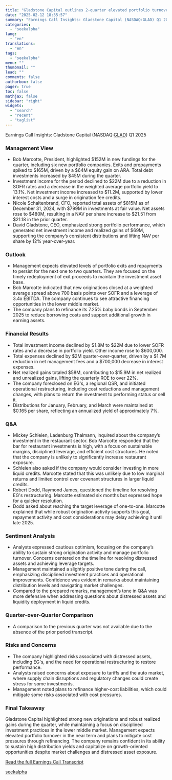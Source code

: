 ```yaml
---
title: "Gladstone Capital outlines 2-quarter elevated portfolio turnover with 7% yield on distributions"
date: "2025-02-12 18:35:57"
summary: "Earnings Call Insights: Gladstone Capital (NASDAQ:GLAD) Q1 2025 Management View Bob Marcotte, President, highlighted $152M in new fundings for the quarter, including six new portfolio companies. Exits and prepayments spiked to $165M, driven by a $64M equity gain on ARA. Total debt investments increased by $45M during the quarter. Investment..."
categories:
  - "seekalpha"
lang:
  - "en"
translations:
  - "en"
tags:
  - "seekalpha"
menu: ""
thumbnail: ""
lead: ""
comments: false
authorbox: false
pager: true
toc: false
mathjax: false
sidebar: "right"
widgets:
  - "search"
  - "recent"
  - "taglist"
---
```


Earnings Call Insights: Gladstone Capital (NASDAQ:[GLAD](https://seekingalpha.com/symbol/GLAD "Gladstone Capital")) Q1 2025

### Management View

* Bob Marcotte, President, highlighted $152M in new fundings for the quarter, including six new portfolio companies. Exits and prepayments spiked to $165M, driven by a $64M equity gain on ARA. Total debt investments increased by $45M during the quarter.
* Investment income for the period declined to $22M due to a reduction in SOFR rates and a decrease in the weighted average portfolio yield to 13.1%. Net investment income increased to $11.2M, supported by lower interest costs and a surge in origination fee credits.
* Nicole Schaltenbrand, CFO, reported total assets of $815M as of December 31, 2024, with $799M in investments at fair value. Net assets rose to $480M, resulting in a NAV per share increase to $21.51 from $21.18 in the prior quarter.
* David Gladstone, CEO, emphasized strong portfolio performance, which generated net investment income and realized gains of $69M, supporting the company’s consistent distributions and lifting NAV per share by 12% year-over-year.

### Outlook

* Management expects elevated levels of portfolio exits and repayments to persist for the next one to two quarters. They are focused on the timely redeployment of exit proceeds to maintain the investment asset base.
* Bob Marcotte indicated that new originations closed at a weighted average spread above 700 basis points over SOFR and a leverage of 3.4x EBITDA. The company continues to see attractive financing opportunities in the lower middle market.
* The company plans to refinance its 7.25% baby bonds in September 2025 to reduce borrowing costs and support additional growth in earning assets.

### Financial Results

* Total investment income declined by $1.8M to $22M due to lower SOFR rates and a decrease in portfolio yield. Other income rose to $600,000.
* Total expenses declined by $2M quarter-over-quarter, driven by a $1.7M reduction in net management fees and a $700,000 decrease in interest expenses.
* Net realized gains totaled $58M, contributing to $15.9M in net realized and unrealized gains, lifting the quarterly ROE to over 22%.
* The company foreclosed on EG's, a regional QSR, and initiated operational restructuring, including cost reductions and management changes, with plans to return the investment to performing status or sell it.
* Distributions for January, February, and March were maintained at $0.165 per share, reflecting an annualized yield of approximately 7%.

### Q&A

* Mickey Schleien, Ladenburg Thalmann, inquired about the company’s investment in the restaurant sector. Bob Marcotte responded that the bar for restaurant investments is high, with a focus on sustainable margins, disciplined leverage, and efficient cost structures. He noted that the company is unlikely to significantly increase restaurant exposure.
* Schleien also asked if the company would consider investing in more liquid credits. Marcotte stated that this was unlikely due to low marginal returns and limited control over covenant structures in larger liquid credits.
* Robert Dodd, Raymond James, questioned the timeline for resolving EG's restructuring. Marcotte estimated six months but expressed hope for a quicker resolution.
* Dodd asked about reaching the target leverage of one-to-one. Marcotte explained that while robust origination activity supports this goal, repayment activity and cost considerations may delay achieving it until late 2025.

### Sentiment Analysis

* Analysts expressed cautious optimism, focusing on the company’s ability to sustain strong origination activity and manage portfolio turnover. Concerns centered on the timeline for resolving distressed assets and achieving leverage targets.
* Management maintained a slightly positive tone during the call, emphasizing disciplined investment practices and operational improvements. Confidence was evident in remarks about maintaining distribution levels and navigating market challenges.
* Compared to the prepared remarks, management’s tone in Q&A was more defensive when addressing questions about distressed assets and liquidity deployment in liquid credits.

### Quarter-over-Quarter Comparison

* A comparison to the previous quarter was not available due to the absence of the prior period transcript.

### Risks and Concerns

* The company highlighted risks associated with distressed assets, including EG's, and the need for operational restructuring to restore performance.
* Analysts raised concerns about exposure to tariffs and the auto market, where supply chain disruptions and regulatory changes could create stress for some investments.
* Management noted plans to refinance higher-cost liabilities, which could mitigate some risks associated with cost pressures.

### Final Takeaway

Gladstone Capital highlighted strong new originations and robust realized gains during the quarter, while maintaining a focus on disciplined investment practices in the lower middle market. Management expects elevated portfolio turnover in the near term and plans to mitigate cost pressures through refinancing. The company remains confident in its ability to sustain high distribution yields and capitalize on growth-oriented opportunities despite market challenges and distressed asset exposure.

[Read the full Earnings Call Transcript](https://seekingalpha.com/symbol/GLAD/earnings/transcripts)

[seekalpha](https://seekingalpha.com/news/4406925-gladstone-capital-outlines-2-quarter-elevated-portfolio-turnover-with-7-percent-yield-on)
